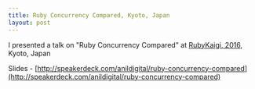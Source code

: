 ```yaml
---
title: Ruby Concurrency Compared, Kyoto, Japan
layout: post
---
```


I presented a talk on "Ruby Concurrency Compared" at [RubyKaigi, 2016](http://rubykaigi.org/2016/presentations/anildigital.html), Kyoto, Japan

Slides - [http://speakerdeck.com/anildigital/ruby-concurrency-compared](http://speakerdeck.com/anildigital/ruby-concurrency-compared)

<script async class="speakerdeck-embed" data-id="bdeeac85bfd742dd8345eb7aeea9017f" data-ratio="1.77777777777778" src="//speakerdeck.com/assets/embed.js"></script>
